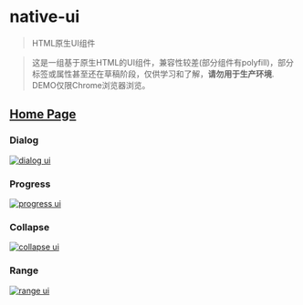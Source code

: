 # native-ui
> HTML原生UI组件

> 这是一组基于原生HTML的UI组件，兼容性较差(部分组件有polyfill)，部分标签或属性甚至还在草稿阶段，仅供学习和了解，**请勿用于生产环境**.  DEMO仅限Chrome浏览器浏览。

## [Home Page](https://s-mohan.github.io/native-ui/)

### Dialog
[![dialog ui](https://s-mohan.github.io/native-ui/img/dialog.png)](https://s-mohan.github.io/native-ui/dialog/)

### Progress
[![progress ui](https://s-mohan.github.io/native-ui/img/progress2.png)](https://s-mohan.github.io/native-ui/progress/)

### Collapse
[![collapse ui](https://s-mohan.github.io/native-ui/img/collapse.png)](https://s-mohan.github.io/native-ui/collapse/)

### Range
[![range ui](https://s-mohan.github.io/native-ui/img/range2.png)](https://s-mohan.github.io/native-ui/range/)